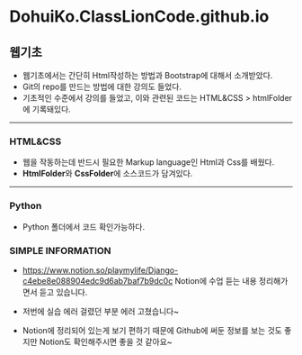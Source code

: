 # DohuiKo.ClassLionCode.github.io

## 웹기초

 - 웹기초에서는 간단히 Html작성하는 방법과 Bootstrap에 대해서 소개받았다.
 - Git의 repo를 만드는 방법에 대한 강의도 들었다.
 - 기초적인 수준에서 강의를 들었고, 이와 관련된 코드는 HTML&CSS > htmlFolder에 기록돼있다.

---

### HTML&CSS
 - 웹을 작동하는데 반드시 필요한 Markup language인 Html과 Css를 배웠다.
 - **HtmlFolder**와 **CssFolder**에 소스코드가 담겨있다.

---

### Python
  - Python 폴더에서 코드 확인가능하다.

### SIMPLE INFORMATION
  -  https://www.notion.so/playmylife/Django-c4ebe8e088904edc9d6ab7baf7b9dc0c
     Notion에 수업 듣는 내용 정리해가면서 듣고 있습니다.
  
  - 저번에 실습 에러 걸렸던 부분 에러 고쳤습니다~
  - Notion에 정리되어 있는게 보기 편하기 때문에 Github에 써둔 정보를 보는 것도 좋지만 Notion도 확인해주시면 좋을 것 같아요~




